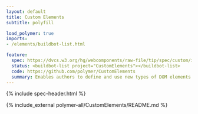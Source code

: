 ```yaml
---
layout: default
title: Custom Elements
subtitle: polyfill

load_polymer: true
imports:
- /elements/buildbot-list.html

feature:
  spec: https://dvcs.w3.org/hg/webcomponents/raw-file/tip/spec/custom/index.html
  status: <buildbot-list project="CustomElements"></buildbot-list>
  code: https://github.com/polymer/CustomElements
  summary: Enables authors to define and use new types of DOM elements in a document.
---
```


{% include spec-header.html %}


{% include_external polymer-all/CustomElements/README.md %}
